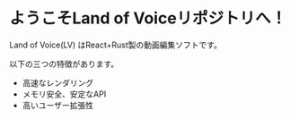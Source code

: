 # ようこそLand of Voiceリポジトリへ！

Land of Voice(LV) はReact+Rust製の動画編集ソフトです。

以下の三つの特徴があります。
- 高速なレンダリング
- メモリ安全、安定なAPI
- 高いユーザー拡張性
